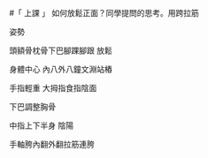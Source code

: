 #「 上課 」 如何放鬆正面？同學提問的思考。用跨拉筋

姿勢

頭額骨枕骨下巴腳踝腳跟
放鬆

身體中心
內八外八鐘文淵站樁

手指輕重 大拇指食指陰面

下巴調整胸骨

中指上下半身 陰陽

手軸胯內翻外翻拉筋連胯

